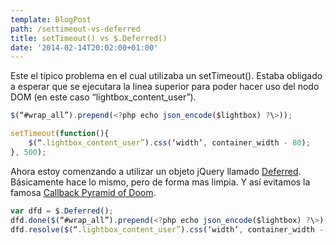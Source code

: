 ```yaml
---
template: BlogPost
path: /settimeout-vs-deferred
title: setTimeout() vs $.Deferred()
date: '2014-02-14T20:02:00+01:00'
---
```


Este el típico problema en el cual utilizaba un setTimeout(). Estaba
obligado a esperar que se ejecutara la linea superior para poder hacer
uso del nodo DOM (en este caso “lightbox\_content\_user”).

```javascript
$(“#wrap_all”).prepend(<?php echo json_encode($lightbox) ?\>));

setTimeout(function(){
	$(“.lightbox_content_user”).css(‘width’, container_width - 80);
}, 500);
```

Ahora estoy comenzando a utilizar un objeto jQuery llamado
[Deferred](https://api.jquery.com/category/deferred-object/).
Básicamente hace lo mismo, pero de forma mas limpia. Y así evitamos la
famosa [Callback Pyramid of
Doom](http://www.reddit.com/r/javascript/comments/1atmht/how_we_killed_the_callback_pyramid_of_doom/).

```javascript
var dfd = $.Deferred();
dfd.done($(“#wrap_all”).prepend(<?php echo json_encode($lightbox) ?\>);
dfd.resolve($(“.lightbox_content_user”).css(‘width’, container_width - 80));
```
